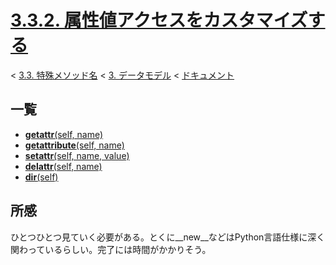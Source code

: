 # [3.3.2. 属性値アクセスをカスタマイズする](https://docs.python.jp/3/reference/datamodel.html#customizing-attribute-access)

< [3.3. 特殊メソッド名](https://docs.python.jp/3/reference/datamodel.html#special-method-names) < [3. データモデル](https://docs.python.jp/3/reference/datamodel.html#data-model) < [ドキュメント](https://docs.python.jp/3/index.html)

## 一覧

* [__getattr__(self, name)](https://github.com/pylangstudy/201707/blob/master/14/00/00/ReadMe.md)
* [__getattribute__(self, name)]()
* [__setattr__(self, name, value)]()
* [__delattr__(self, name)]()
* [__dir__(self)]()

## 所感

ひとつひとつ見ていく必要がある。とくに__new__などはPython言語仕様に深く関わっているらしい。完了には時間がかかりそう。
